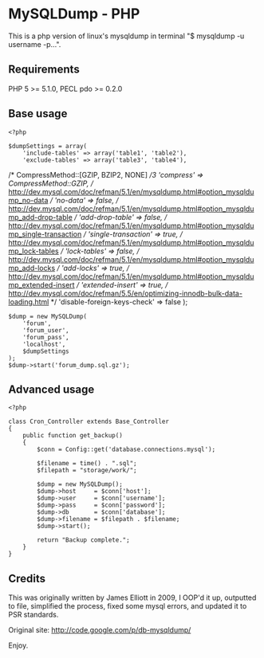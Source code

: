 # MySQLDump - PHP

This is a php version of linux's mysqldump in terminal "$ mysqldump -u username -p...".

## Requirements

PHP 5 >= 5.1.0, PECL pdo >= 0.2.0

## Base usage

    <?php

    $dumpSettings = array(
        'include-tables' => array('table1', 'table2'),
        'exclude-tables' => array('table3', 'table4'),
/* CompressMethod::[GZIP, BZIP2, NONE] */3
        'compress' => CompressMethod::GZIP,
 /* http://dev.mysql.com/doc/refman/5.1/en/mysqldump.html#option_mysqldump_no-data */
        'no-data' => false,
/* http://dev.mysql.com/doc/refman/5.1/en/mysqldump.html#option_mysqldump_add-drop-table */
        'add-drop-table' => false,
/* http://dev.mysql.com/doc/refman/5.1/en/mysqldump.html#option_mysqldump_single-transaction */
        'single-transaction' => true,
/* http://dev.mysql.com/doc/refman/5.1/en/mysqldump.html#option_mysqldump_lock-tables */
        'lock-tables' => false,
/* http://dev.mysql.com/doc/refman/5.1/en/mysqldump.html#option_mysqldump_add-locks */
        'add-locks' => true,
/* http://dev.mysql.com/doc/refman/5.1/en/mysqldump.html#option_mysqldump_extended-insert */
        'extended-insert' => true,
 /* http://dev.mysql.com/doc/refman/5.5/en/optimizing-innodb-bulk-data-loading.html */
        'disable-foreign-keys-check' => false
    );

    $dump = new MySQLDump(
        'forum',
        'forum_user',
        'forum_pass',
        'localhost',
        $dumpSettings
    );
    $dump->start('forum_dump.sql.gz');

## Advanced usage

    <?php

    class Cron_Controller extends Base_Controller
    {
        public function get_backup()
        {
            $conn = Config::get('database.connections.mysql');

            $filename = time() . ".sql";
            $filepath = "storage/work/";

            $dump = new MySQLDump();
            $dump->host     = $conn['host'];
            $dump->user     = $conn['username'];
            $dump->pass     = $conn['password'];
            $dump->db       = $conn['database'];
            $dump->filename = $filepath . $filename;
            $dump->start();

            return "Backup complete.";
        }
    }


## Credits

This was originally written by James Elliott in 2009, I OOP'd it up, outputted to file, simplified the process, fixed some mysql errors, and updated it to PSR standards.

Original site: http://code.google.com/p/db-mysqldump/

Enjoy.

